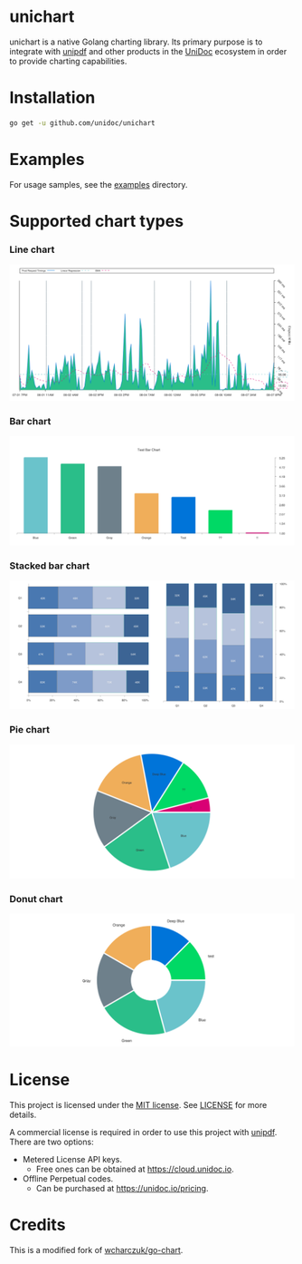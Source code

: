 unichart
========

unichart is a native Golang charting library. Its primary purpose is to
integrate with [unipdf](https://github.com/unidoc/unipdf) and other products
in the [UniDoc](https://unidoc.io/) ecosystem in order to provide charting
capabilities.

# Installation

```bash
go get -u github.com/unidoc/unichart
```

# Examples

For usage samples, see the [examples](examples) directory.

# Supported chart types

### Line chart

![Sample chart output](examples/request_timing/preview.png)

### Bar chart

![Sample bar chart output](examples/bar_chart/preview.png)

### Stacked bar chart

![Sample stacked bar chart output](examples/stacked_bar/preview.png)

### Pie chart

![Sample pie chart output](examples/pie_chart/preview.png)

### Donut chart

![Sample donut chart output](examples/donut_chart/preview.png)

# License

This project is licensed under the [MIT license](https://opensource.org/licenses/MIT).
See [LICENSE](LICENSE) for more details.

A commercial license is required in order to use this project with [unipdf](https://github.com/unidoc/unipdf).
There are two options:

- Metered License API keys.
  - Free ones can be obtained at https://cloud.unidoc.io.
- Offline Perpetual codes.
  - Can be purchased at https://unidoc.io/pricing.

# Credits

This is a modified fork of [wcharczuk/go-chart](https://github.com/wcharczuk/go-chart).
